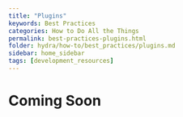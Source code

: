 ```yaml
---
title: "Plugins"
keywords: Best Practices
categories: How to Do All the Things
permalink: best-practices-plugins.html
folder: hydra/how-to/best_practices/plugins.md
sidebar: home_sidebar
tags: [development_resources]
---
```


# Coming Soon
